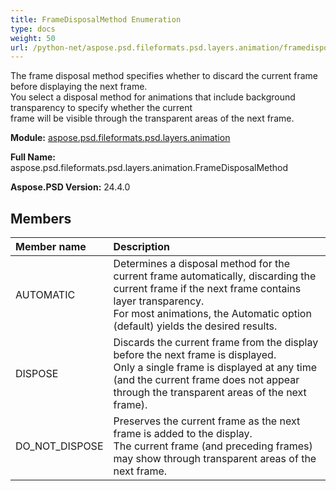 ```yaml
---
title: FrameDisposalMethod Enumeration
type: docs
weight: 50
url: /python-net/aspose.psd.fileformats.psd.layers.animation/framedisposalmethod/
---
```


The frame disposal method specifies whether to discard the current frame before displaying the next frame.<br/>            You select a disposal method for animations that include background transparency to specify whether the current<br/>            frame will be visible through the transparent areas of the next frame.

**Module:** [aspose.psd.fileformats.psd.layers.animation](/psd/python-net/aspose.psd.fileformats.psd.layers.animation/)

**Full Name:** aspose.psd.fileformats.psd.layers.animation.FrameDisposalMethod

**Aspose.PSD Version:** 24.4.0

## **Members**
| **Member name** | **Description** |
| :- | :- |
| AUTOMATIC | Determines a disposal method for the current frame automatically, discarding the current frame if the next frame contains layer transparency.<br/>            For most animations, the Automatic option (default) yields the desired results. |
| DISPOSE | Discards the current frame from the display before the next frame is displayed.<br/>            Only a single frame is displayed at any time (and the current frame does not appear through the transparent areas of the next frame). |
| DO_NOT_DISPOSE | Preserves the current frame as the next frame is added to the display.<br/>            The current frame (and preceding frames) may show through transparent areas of the next frame. |
